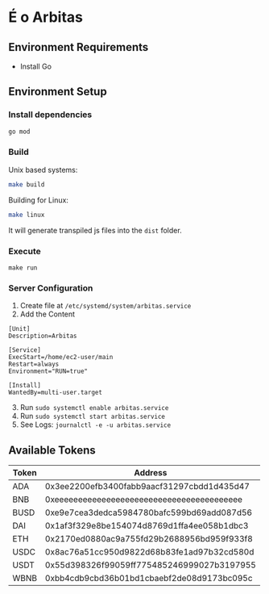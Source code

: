 # É o Arbitas

## Environment Requirements

* Install Go

## Environment Setup

### Install dependencies

```sh
go mod
```

### Build

Unix based systems:
```sh
make build
```

Building for Linux:
```sh
make linux
```

It will generate transpiled js files into the `dist` folder.

### Execute

```
make run
```

### Server Configuration

1. Create file at `/etc/systemd/system/arbitas.service`
2. Add the Content
```
[Unit]
Description=Arbitas

[Service]
ExecStart=/home/ec2-user/main
Restart=always
Environment="RUN=true"

[Install]
WantedBy=multi-user.target
```
3. Run `sudo systemctl enable arbitas.service`
4. Run `sudo systemctl start arbitas.service`
5. See Logs: `journalctl -e -u arbitas.service`

## Available Tokens

| Token | Address                                   |
| ----- | ------------------------------------------ |
| ADA   | 0x3ee2200efb3400fabb9aacf31297cbdd1d435d47 |
| BNB   | 0xeeeeeeeeeeeeeeeeeeeeeeeeeeeeeeeeeeeeeeee |
| BUSD  | 0xe9e7cea3dedca5984780bafc599bd69add087d56 |
| DAI   | 0x1af3f329e8be154074d8769d1ffa4ee058b1dbc3 |
| ETH   | 0x2170ed0880ac9a755fd29b2688956bd959f933f8 |
| USDC  | 0x8ac76a51cc950d9822d68b83fe1ad97b32cd580d |
| USDT  | 0x55d398326f99059ff775485246999027b3197955 |
| WBNB  | 0xbb4cdb9cbd36b01bd1cbaebf2de08d9173bc095c |

